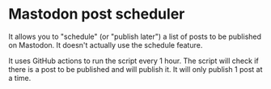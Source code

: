 # Mastodon post scheduler

It allows you to "schedule" (or "publish later") a list of posts to be published on Mastodon. It doesn't actually use the schedule feature.

It uses GitHub actions to run the script every 1 hour. The script will check if there is a post to be published and will publish it. It will only publish 1 post at a time.

